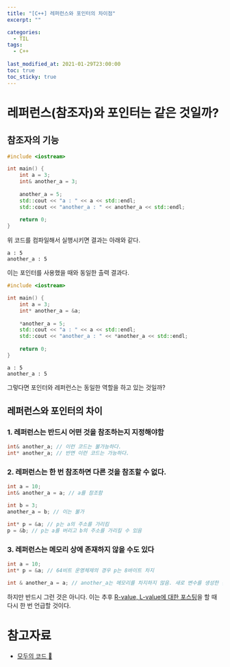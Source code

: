 ```yaml
---
title: "[C++] 레퍼런스와 포인터의 차이점"
excerpt: ""

categories:
  - TIL
tags:
  - C++
 
last_modified_at: 2021-01-29T23:00:00
toc: true
toc_sticky: true
---
```


# 레퍼런스(참조자)와 포인터는 같은 것일까? 



## 참조자의 기능

```c++
#include <iostream>

int main() {
    int a = 3;
    int& another_a = 3;
    
    another_a = 5;
    std::cout << "a : " << a << std::endl;
    std::cout << "another_a : " << another_a << std::endl;
    
    return 0;
}
```



위 코드를 컴파일해서 실행시키면 결과는 아래와 같다.

```
a : 5
another_a : 5
```

이는 포인터를 사용했을 때와 동일한 출력 결과다.



```cpp
#include <iostream>

int main() {
    int a = 3;
    int* another_a = &a;
    
    *another_a = 5;
    std::cout << "a : " << a << std::endl;
    std::cout << "another_a : " << *another_a << std::endl;
    
    return 0;
}
```

```
a : 5
another_a : 5
```



그렇다면 포인터와 레퍼런스는 동일한 역할을 하고 있는 것일까? 



## 레퍼런스와 포인터의 차이

### 1. 레퍼런스는 반드시 어떤 것을 참조하는지 지정해야함

```cpp
int& another_a; // 이런 코드는 불가능하다.
int* another_a; // 반면 이런 코드는 가능하다.
```



### 2. 레퍼런스는 한 번 참조하면 다른 것을 참조할 수 없다.

```cpp
int a = 10;
int& another_a = a; // a를 참조함

int b = 3;
another_a = b; // 이는 불가

int* p = &a; // p는 a의 주소를 가리킴
p = &b; // p는 a를 버리고 b의 주소를 가리킬 수 있음
```



### 3. 레퍼런스는 메모리 상에 존재하지 않을 수도 있다

```cpp
int a = 10;
int* p = &a; // 64비트 운영체제의 경우 p는 8바이트 차지

int & another_a = a; // another_a는 메모리를 차지하지 않음. 새로 변수를 생성한 것이 아님.
```

하지만 반드시 그런 것은 아니다. 이는 추후 [R-value, L-value에 대한 포스팅](https://yongbbbba.github.io/til/LvalueRvalue/)을 할 때 다시 한 번 언급할 것이다.



# 참고자료

- [모두의 코드 🙏](https://modoocode.com/)

